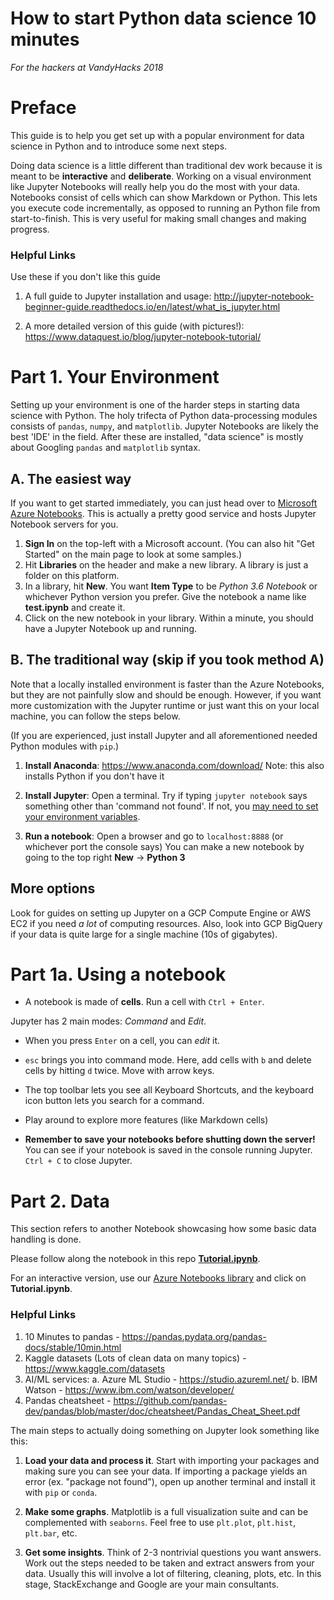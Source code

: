 # How to start Python data science 10 minutes
*For the hackers at VandyHacks 2018*

# Preface 
This guide is to help you get set up with a popular environment for data science in Python and to introduce some next steps.

Doing data science is a little different than traditional dev work because it is meant to be **interactive** and **deliberate**. Working on a visual environment like Jupyter Notebooks will really help you do the most with your data. Notebooks consist of cells which can show Markdown or Python. This lets you execute code incrementally, as opposed to running an Python file from start-to-finish. This is very useful for making small changes and making progress. 

### Helpful Links 
Use these if you don't like this guide

1. A full guide to Jupyter installation and usage: http://jupyter-notebook-beginner-guide.readthedocs.io/en/latest/what_is_jupyter.html

2. A more detailed version of this guide (with pictures!): https://www.dataquest.io/blog/jupyter-notebook-tutorial/

# Part 1. Your Environment 

Setting up your environment is one of the harder steps in starting data science with Python. The holy trifecta of Python data-processing modules consists of `pandas`, `numpy`, and `matplotlib`. Jupyter Notebooks are likely the best 'IDE' in the field. After these are installed, "data science" is mostly about Googling `pandas` and `matplotlib` syntax.

## A. The easiest way
If you want to get started immediately, you can just head over to [Microsoft Azure Notebooks](https://notebooks.azure.com). This is actually a pretty good service and hosts Jupyter Notebook servers for you. 
1. **Sign In** on the top-left with a Microsoft account. (You can also hit "Get Started" on the main page to look at some samples.)
2. Hit **Libraries** on the header and make a new library. A library is just a folder on this platform.
3. In a library, hit **New**. You want **Item Type** to be *Python 3.6 Notebook* or whichever Python version you prefer. Give the notebook a name like **test.ipynb** and create it.
4. Click on the new notebook in your library. Within a minute, you should have a Jupyter Notebook up and running. 

## B. The traditional way (skip if you took method A)
Note that a locally installed environment is faster than the Azure Notebooks, but they are not painfully slow and should be enough. However, if you want more customization with the Jupyter runtime or just want this on your local machine, you can follow the steps below. 

(If you are experienced, just install Jupyter and all aforementioned needed Python modules with `pip`.)

1. **Install Anaconda**: https://www.anaconda.com/download/ 
	Note: this also installs Python if you don't have it
2. **Install Jupyter**: 
	Open a terminal. Try if typing `jupyter notebook` says something other than 'command not found'. If not, you [may need to set your environment variables](https://stackoverflow.com/questions/44597662/conda-command-is-not-recognized-on-windows-10).

3. **Run a notebook**:
	Open a browser and go to `localhost:8888` (or whichever port the console says) 
	You can make a new notebook by going to the top right **New** -> **Python 3**

## More options
Look for guides on setting up Jupyter on a GCP Compute Engine or AWS EC2 if you need *a lot* of computing resources. Also, look into GCP BigQuery if your data is quite large for a single machine (10s of gigabytes). 

# Part 1a. Using a notebook 
- A notebook is made of **cells**. Run a cell with `Ctrl + Enter`. 

Jupyter has 2 main modes: *Command* and *Edit*. 
- When you press `Enter` on a cell, you can *edit* it. 
- `esc` brings you into command mode. Here, add cells with `b` and delete cells by hitting `d` twice. Move with arrow keys. 
- The top toolbar lets you see all Keyboard Shortcuts, and the keyboard icon button lets you search for a command.
- Play around to explore more features (like Markdown cells)

- **Remember to save your notebooks before shutting down the server!** You can see if your notebook is saved in the console running Jupyter. `Ctrl + C` to close Jupyter. 

# Part 2. Data 
This section refers to another Notebook showcasing how some basic data handling is done. 

Please follow along the notebook in this repo [**Tutorial.ipynb**](https://github.com/VandyHacks/datascience-beginners/blob/master/Tutorial.ipynb).

For an interactive version, use our [Azure Notebooks library](https://notebooks.azure.com/kennli/libraries/vh-datascience-beginners) and click on **Tutorial.ipynb**.

### Helpful Links 

1. 10 Minutes to pandas - https://pandas.pydata.org/pandas-docs/stable/10min.html 
2. Kaggle datasets (Lots of clean data on many topics) - https://www.kaggle.com/datasets
3. AI/ML services:
	a. Azure ML Studio - https://studio.azureml.net/
	b. IBM Watson - https://www.ibm.com/watson/developer/
4. Pandas cheatsheet - https://github.com/pandas-dev/pandas/blob/master/doc/cheatsheet/Pandas_Cheat_Sheet.pdf 


The main steps to actually doing something on Jupyter look something like this:

1. **Load your data and process it**. Start with importing your packages and making sure you can see your data. If importing a package yields an error (ex. "package not found"), open up another terminal and install it with `pip` or `conda`. 

2. **Make some graphs**. Matplotlib is a full visualization suite and can be complemented with `seaborns`. Feel free to use `plt.plot`, `plt.hist`, `plt.bar`, etc. 

3. **Get some insights**. Think of 2-3 nontrivial questions you want answers. Work out the steps needed to be taken and extract answers from your data. Usually this will involve a lot of filtering, cleaning, plots, etc. In this stage, StackExchange and Google are your main consultants. 

